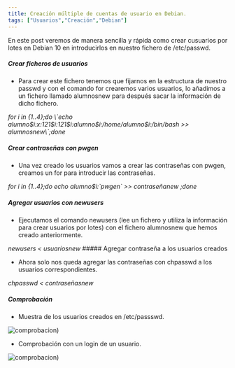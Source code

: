 ```yaml
---
title: Creación múltiple de cuentas de usuario en Debian.
tags: ["Usuarios","Creación","Debian"]
---
```


En este post veremos de manera sencilla y rápida como crear cusuarios por lotes en Debian 10 en introducirlos en nuestro fichero de /etc/passwd.

##### Crear ficheros de usuarios

- Para crear este fichero tenemos que fijarnos en la estructura de nuestro passwd y con el comando for crearemos varios usuarios, lo añadimos a un fichero llamado alumnosnew para después sacar la información de dicho fichero.

<em>
 for i in {1..4};do \`echo alumno$i:x:121$i:121$i:alumno$i:/home/alumno$i:/bin/bash >> alumnosnew\`;done
</em>

##### Crear contraseñas con pwgen

- Una vez creado los usuarios vamos a crear las contraseñas con pwgen, creamos un for para introducir las contraseñas.

<em>
 for i in {1..4};do echo alumno$i:`pwgen` >> contraseñanew ;done
</em>

#####  Agregar usuarios con newusers

- Ejecutamos el comando newusers (lee un fichero y utiliza la información para crear usuarios por lotes) con el fichero alumnosnew que hemos creado anteriormente.

<em>
 newusers < usuariosnew
</em>
#####  Agregar contraseña a los usuarios creados

- Ahora solo nos queda agregar las contraseñas con chpasswd a los usuarios correspondientes.

<em>
  chpasswd < contraseñasnew
</em>

##### Comprobación

- Muestra de los usuarios creados en /etc/passswd.

![comprobacion](/QuestTIC/img-post/batch/comprobacion.png))

- Comprobación con un login de un usuario.

![comprobacion](/QuestTIC/img-post/batch/login.png))
